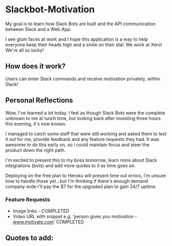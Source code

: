 # Slackbot-Motivation

My goal is to learn how Slack Bots are built and the API communication between Slack and a Web App. 

I see glum faces at work and I hope this application is a way to help everyone keep their heads high and a smile on their dial. We work at Xero! We're all so lucky!

## How does it work? 

Users can enter Slack commands and receive motivation privately, within Slack!

## Personal Reflections
Wow, I've learned a lot today. I feel as though Slack Bots were the complete unknown to me at lunch time, but looking back after investing three hours this evening, it's now known. 

I managed to catch some staff that were still working and asked them to test it out for me, provide feedback and any feature requests they had. It was awesome to do this early on, so I could maintain focus and steer the product down the right path. 

I'm excited to present this to my boss tomorrow, learn more about Slack integrations (bots) and add more quotes to it as time goes on. 

Deploying on the free plan to Heroku will present time out errors, I'm unsure how to handle those yet...but I'm thinking if there's enough demand company wide I'll pay the $7 for the upgraded plan to gain 24/7 uptime.

### Feature Requests 
- Image links - COMPLETED
- Video URL with snippet e.g. 'person gives you motivation - www.motivate.com' COMPLETED

## Quotes to add: 


